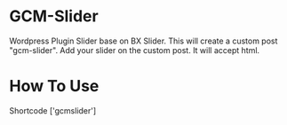 GCM-Slider
==========

Wordpress Plugin Slider base on BX Slider. This will create a custom post "gcm-slider". Add your slider on the custom post. It will accept html.

How To Use
==========

Shortcode ['gcmslider']

